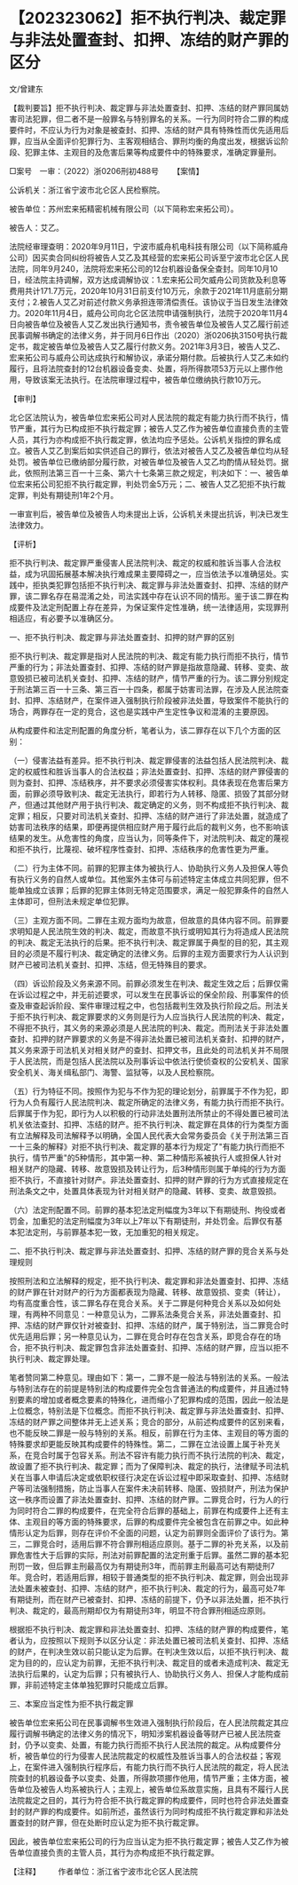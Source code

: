 # 【202323062】拒不执行判决、裁定罪与非法处置查封、扣押、冻结的财产罪的区分

文/曾建东

【裁判要旨】拒不执行判决、裁定罪与非法处置查封、扣押、冻结的财产罪同属妨害司法犯罪，但二者不是一般罪名与特别罪名的关系。一行为同时符合二罪的构成要件时，不应认为行为对象是被查封、扣押、冻结的财产具有特殊性而优先适用后罪，应当从全面评价犯罪行为、主客观相结合、罪刑均衡的角度出发，根据诉讼阶段、犯罪主体、主观目的及危害后果等构成要件中的特殊要求，准确定罪量刑。

□案号　一审：（2022）浙0206刑初488号 　　【案情】

公诉机关：浙江省宁波市北仑区人民检察院。

被告单位：苏州宏来拓精密机械有限公司（以下简称宏来拓公司）。

被告人：艾乙。

法院经审理查明：2020年9月11日，宁波市威舟机电科技有限公司（以下简称威舟公司）因买卖合同纠纷将被告人艾乙及其经营的宏来拓公司诉至宁波市北仑区人民法院，同年9月240，法院将宏来拓公司的12台机器设备保全查封。同年10月10日，经法院主持调解，双方达成调解协议：1.宏来拓公司欠威舟公司货款及利息等费用共计171.7万元，2020年10月31日前支付10万元，余款于2021年11月底前分期支付；2.被告人艾乙对前述付款义务承担连带清偿责任。该协议于当日发生法律效力。2020年11月4日，威舟公司向北仑区法院申请强制执行，法院于2020年11月4日向被告单位及被告人艾乙发出执行通知书，责令被告单位及被告人艾乙履行前述民事调解书确定的法律义务，并于同月6日作出（2020）浙0206执3150号执行裁定书，裁定被告单位及被告人艾乙履行付款义务。2021年3月3日，被告人艾乙、宏来拓公司与威舟公司达成执行和解协议，承诺分期付款。后被执行人艾乙未如约履行，且将法院查封的12台机器设备变卖、处置，将所得款项53万元以上挪作他用，导致该案无法执行。在法院审理过程中，被告单位缴纳执行款10万元。

【审判】

北仑区法院认为，被告单位宏来拓公司对人民法院的裁定有能力执行而不执行，情节严重，其行为已构成拒不执行裁定罪；被告人艾乙作为被告单位直接负责的主管人员，其行为亦构成拒不执行裁定罪，依法均应予惩处。公诉机关指控的罪名成立。被告人艾乙到案后如实供述自己的罪行，依法对被告人艾乙及被告单位均从轻处罚。被告单位已缴纳部分履行款，对被告单位及被告人艾乙均酌情从轻处罚。据此，依照刑法第三百一十三条、第六十七条第三款之规定，判决如下：一、被告单位宏来拓公司犯拒不执行裁定罪，判处罚金5万元；二、被告人艾乙犯拒不执行裁定罪，判处有期徒刑1年2个月。

一审宣判后，被告单位及被告人均未提出上诉，公诉机关未提出抗诉，判决已发生法律效力。

【评析】

拒不执行判决、裁定罪严重侵害人民法院判决、裁定的权威和胜诉当事人合法权益，成为巩固拓展基本解决执行难成果主要障碍之一，应当依法予以准确惩处。实践中，拒执类犯罪包括拒不执行判决、裁定罪与非法处置查封、扣押、冻结的财产罪，该二罪名存在易混淆之处，司法实践中存在认识不同的情形。鉴于该二罪在构成要件及法定刑配置上存在差异，为保证案件定性准确，统一法律适用，实现罪刑相适应，有必要予以准确区分。

一、拒不执行判决、裁定罪与非法处置查封、扣押的财产罪的区别

拒不执行判决、裁定罪是指对人民法院的判决、裁定有能力执行而拒不执行，情节严重的行为；非法处置查封、扣押、冻结的财产罪是指故意隐藏、转移、变卖、故意毁损已被司法机关查封、扣押、冻结的财产，情节严重的行为。该二罪分别规定于刑法第三百一十三条、第三百一十四条，都属于妨害司法罪，在涉及人民法院查封、扣押、冻结财产，在案件进入强制执行阶段被非法处置，导致案件不能执行的场合，两罪存在一定的竞合，这也是实践中产生定性争议和混淆的主要原因。

从构成要件和法定刑配置的角度分析，笔者认为，该二罪存在以下几个方面的区别：

（一）侵害法益有差异。拒不执行判决、裁定罪侵害的法益包括人民法院判决、裁定的权威性和胜诉当事人的合法权益；非法处置查封、扣押、冻结的财产罪侵害的则为查封、扣押、冻结秩序，并不要求必须侵害实体权利。具体表现在危害后果方面，前罪必须导致判决、裁定无法执行，即若行为人转移、隐匿、损毁了其部分财产，但通过其他财产用于执行判决、裁定确定的义务，则不构成拒不执行判决、裁定罪；相反，只要对司法机关查封、扣押、冻结的财产进行了非法处置，就造成了妨害司法秩序的结果，即便再提供相应财产用于履行此后的裁判义务，也不影响该结果的发生。从危害性的角度，应当认为，同等条件下，对法院判决、裁定的蔑视和拒不执行，比蔑视、破坏程序性查封、扣押、冻结秩序的危害性更为严重。

（二）行为主体不同。前罪的犯罪主体为被执行人、协助执行义务人及担保人等负有执行义务的自然人或单位。其他案外主体可与前述特定主体成立共同犯罪，但不能单独成立该罪；后罪的犯罪主体则无特定范围要求，满足一般犯罪条件的自然人主体即可，但刑法未规定单位犯罪。

（三）主观方面不同。二罪在主观方面均为故意，但故意的具体内容不同。前罪要求明知是人民法院生效的判决、裁定，而故意不执行或明知其行为将造成人民法院的判决、裁定无法执行的后果。拒不执行判决、裁定罪属于典型的目的犯，其主观目的必须是不履行判决、裁定确定的法律义务。后罪的主观方面要求行为人认识到财产已被司法机关查封、扣押、冻结，但无特殊目的要求。

（四）诉讼阶段及义务来源不同。前罪必须发生在判决、裁定生效之后；后罪仅需在诉讼过程之中，并无前述要求，可以发生在民事诉讼的保全阶段、刑事案件的侦查及审查起诉阶段、案件审理过程之中，也包括裁判生效及执行阶段之后。刑法关于拒不执行判决、裁定罪要求的义务则是行为人应当执行人民法院的判决、裁定，不得拒不执行，其义务的来源必须是人民法院的判决、裁定。而刑法关于非法处置查封、扣押的财产罪要求的义务是不得非法处置已被司法机关查封、扣押的财产，其义务来源于司法机关对相关财产的查封、扣押文书，且此处的司法机关并不局限于人民法院，而是包括人民法院以及刑事诉讼中依法行使侦查权的公安机关、国家安全机关、海关缉私部门、海警、监狱等，以及人民检察院。

（五）行为特征不同。按照作为犯与不作为犯的理论划分，前罪属于不作为犯，即行为人负有履行人民法院判决、裁定所确定的法律义务，有能力执行而拒不执行。后罪属于作为犯，即行为人以积极的行动非法处置刑法所禁止的不得处置已被司法机关依法查封、扣押、冻结的财产。拒不执行判决、裁定罪在具体的行为类型方面有立法解释及司法解释予以明确，全国人民代表大会常务委员会《关于刑法第三百一十三条的解释》对拒不执行判决、裁定罪的基本行为规定了"有能力执行而拒不执行，情节严重"的5种情形，其中第一种、第二种情形系被执行人或担保人针对相关财产的隐藏、转移、故意毁损及转让行为，后3种情形则属于单纯的行为方面拒不执行，不直接针对财产。非法处置查封、扣押的财产罪的行为方式直接规定在刑法条文之中，处置具体表现为针对相关财产的隐藏、转移、变卖、故意毁损。

（六）法定刑配置不同。前罪的基本犯法定刑幅度为3年以下有期徒刑、拘役或者罚金，加重犯的法定刑幅度为3年以上7年以下有期徒刑，并处罚金。后罪仅有基本犯法定刑，与前罪基本犯一致，无加重犯的相关规定。

二、拒不执行判决、裁定罪与非法处置查封、扣押、冻结的财产罪的竞合关系与处理规则

按照刑法和立法解释的规定，拒不执行判决、裁定罪和非法处置查封、扣押、冻结的财产罪在针对财产的行为方面都表现为隐藏、转移、故意毁损、变卖（转让），均有高度重合性，该二罪名存在竞合关系。关于二罪是何种竞合关系以及如何处理，有两种不同意见：一种意见认为，二罪系法条竞合关系，非法处置查封、扣押、冻结的财产罪仅针对被查封、扣押、冻结的财产，属于特别法，当二罪竞合时优先适用后罪；另一种意见认为，二罪在竞合时存在包含关系，即竞合存在的场合，拒不执行判决、裁定罪包含非法处置查封、扣押、冻结的财产罪，应当以拒不执行判决、裁定罪处理。

笔者赞同第二种意见。理由如下：第一，二罪不是一般法与特别法的关系。一般法与特别法存在的前提是特别法的构成要件完全包含普通法的构成要件，并且通过特别要素的增加或者概念要素的特殊化，进而缩小了犯罪构成的范围，因此一般法是上位概念，特别法是下位概念。而拒不执行判决、裁定罪与非法处置查封、扣押、冻结的财产罪之间整体并无上述关系；竞合的部分，从前述构成要件的区别来看，也不能反映二罪是一般与特别的关系。相反，前罪在行为主体、主观目的等方面的特殊要求却更能反映其构成要件的特殊性。第二，二罪在立法设置上属于补充关系，在竞合时属于包容关系。刑法不容许有能力执行而不执行法院的判决、裁定，故设置了拒不执行判决、裁定罪；而为了保障判决、裁定的执行，法律赋予司法机关在当事人申请后决定或依职权径行决定在诉讼过程中即采取查封、扣押、冻结财产等司法强制措施，防止当事人在案件未决前转移、隐匿、毁损财产，刑法为保护这一秩序而设置了非法处置查封、扣押、冻结的财产罪。二罪竞合时，行为人的行为同时符合二罪的构成要件，在完全符合后罪的基础上，前罪在构成要件上还有主体、主观目的等方面的特殊要求，后罪的构成要件完全被包含在前罪之中。如此种情形认定为后罪，则存在评价不全面的问题，认定为前罪则全面评价了该行为。第三，二罪竞合时，适用后罪不符合罪刑相适应原则。基于二罪的补充关系，以及前罪危害性大于后罪的实际，刑法对前罪配置的法定刑重于后罪。虽然二罪的基本犯刑罚一致，但后罪主刑最高仅为有期徒刑3年，而前罪主刑最高可达有期徒刑7年。竞合时，若适用后罪，相较于普通类型的拒不执行判决、裁定罪，则会出现非法处置未被查封、扣押、冻结的财产，拒不执行判决、裁定的行为，最高可处7年有期徒刑，而在财产已被查封、扣押、冻结的前提下，仍予以非法处置，拒不执行判决、裁定的，最高刑期却仅为有期徒刑3年，明显不符合罪刑相适应原则。

根据拒不执行判决、裁定罪和非法处置查封、扣押、冻结的财产罪的构成要件，笔者认为，应按照以下规则予以区分认定：非法处置已被司法机关查封、扣押、冻结的财产，在判决生效以前只能认定为后罪。在判决生效以后，以拒不执行判决、裁定为目的的，应认定为前罪，无拒不执行判决、裁定目的或者未造成判决、裁定无法执行后果的，认定为后罪；只有被执行人、协助执行义务人、担保人才能构成前罪，非前述特定主体单独犯罪时只能成立后罪。

三、本案应当定性为拒不执行裁定罪

被告单位宏来拓公司在民事调解书生效进入强制执行阶段后，在人民法院裁定其应履行调解书确定的法律义务的情况下，明知涉案机器设备等财产已被人民法院查封，仍予以变卖、处置，有能力执行而拒不执行人民法院的裁定。从构成要件分析，被告单位的行为侵害人民法院裁定的权威性及胜诉当事人的合法权益；客观上，在案件进入强制执行程序后，有能力执行而不执行人民法院的裁定，将人民法院查封的机器设备予以变卖、处置，所得款项挪作他用，情节严重；主体方面，被告单位及被告人均系被执行人；主观上，被告单位系故意实施，且具有不履行人民法院裁定之目的，其行为符合拒不执行裁定罪的构成要件，同时也符合非法处置查封的财产罪的构成要件。如前所述，虽然该行为同时构成拒不执行裁定罪和非法处置查封的财产罪，但在处断时应认定为拒不执行裁定罪。

因此，被告单位宏来拓公司的行为应当认定为拒不执行裁定罪；被告人艾乙作为被告单位直接负责的主管人员，其行为亦构成拒不执行裁定罪。

【注释】 　　作者单位：浙江省宁波市北仑区人民法院
